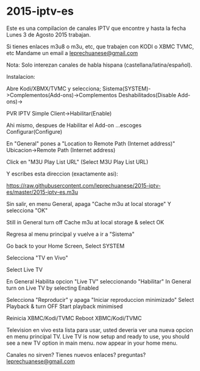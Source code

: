 # 2015-iptv-es
Este es una compilacion de canales IPTV que
encontre y hasta la fecha Lunes 3 de Agosto 2015 trabajan.

Si tienes enlaces m3u8 o m3u, etc, que trabajen con KODI o XBMC
TVMC, etc Mandame un email a leprechuanese@gmail.com

Nota:
Solo interezan canales de habla hispana (castellana/latina/español).


Instalacion:

Abre Kodi/XBMX/TVMC y selecciona;
Sistema(SYSTEM)->Complementos(Add-ons)->Complementos Deshabilitados(Disable Add-ons)->

PVR IPTV Simple Client->Habilitar(Enable)

Ahi mismo, despues de Habilitar el Add-on ...escoges
Configurar(Configure)

En "General" pones a "Location to Remote Path (Internet address)"
Ubicacion->Remote Path (Internet address)

Click en "M3U Play List URL" (Select M3U Play List URL)

Y escribes esta direccion (exactamente asi):

https://raw.githubusercontent.com/leprechuanese/2015-iptv-es/master/2015-iptv-es.m3u

Sin salir, en menu General, apaga "Cache m3u at local storage" Y selecciona "OK"

Still in General turn off Cache m3u at local storage & select OK

Regresa al menu principal y vuelve a ir a "Sistema"

Go back to your Home Screen, Select SYSTEM

Selecciona "TV en Vivo"

Select Live TV

En General Habilita opcion "Live TV" seleccionando "Habilitar"
In General turn on Live TV by selecting Enabled

Selecciona "Reproducir" y apaga "Iniciar reproduccion minimizado"
Select Playback & turn OFF Start playback minimised

Reinicia XBMC/Kodi/TVMC
Reboot XBMC/Kodi/TVMC

Television en vivo esta lista para usar, usted deveria ver una nueva
opcion en menu principal TV.
Live TV is now setup and ready to use, you should see a new TV option in main menu.
now appear in your home menu.

Canales no sirven? Tienes nuevos enlaces? preguntas?
leprechuanese@gmail.com

